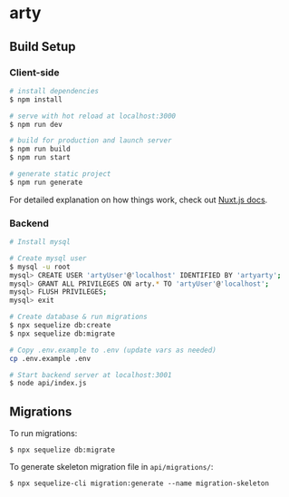# arty

## Build Setup

### Client-side

```bash
# install dependencies
$ npm install

# serve with hot reload at localhost:3000
$ npm run dev

# build for production and launch server
$ npm run build
$ npm run start

# generate static project
$ npm run generate
```

For detailed explanation on how things work, check out [Nuxt.js docs](https://nuxtjs.org).

### Backend

```bash
# Install mysql

# Create mysql user
$ mysql -u root
mysql> CREATE USER 'artyUser'@'localhost' IDENTIFIED BY 'artyarty';
mysql> GRANT ALL PRIVILEGES ON arty.* TO 'artyUser'@'localhost';
mysql> FLUSH PRIVILEGES;
mysql> exit

# Create database & run migrations
$ npx sequelize db:create
$ npx sequelize db:migrate

# Copy .env.example to .env (update vars as needed)
cp .env.example .env

# Start backend server at localhost:3001
$ node api/index.js
```

## Migrations

To run migrations:

    $ npx sequelize db:migrate

To generate skeleton migration file in `api/migrations/`: 

    $ npx sequelize-cli migration:generate --name migration-skeleton

